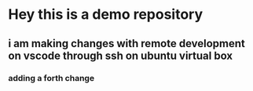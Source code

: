 # Hey this is a demo repository

##  i am making changes with remote development on vscode through ssh on ubuntu virtual box
### adding a forth change